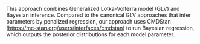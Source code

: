 This approach combines Generalized Lotka-Volterra model (GLV) and Bayesian inference. Compared to the canonical GLV approaches that infer parameters by penalized regression, our approach uses CMDStan (https://mc-stan.org/users/interfaces/cmdstan) to run Bayesian regression, which outputs the posterior distributions for each model parameter.
